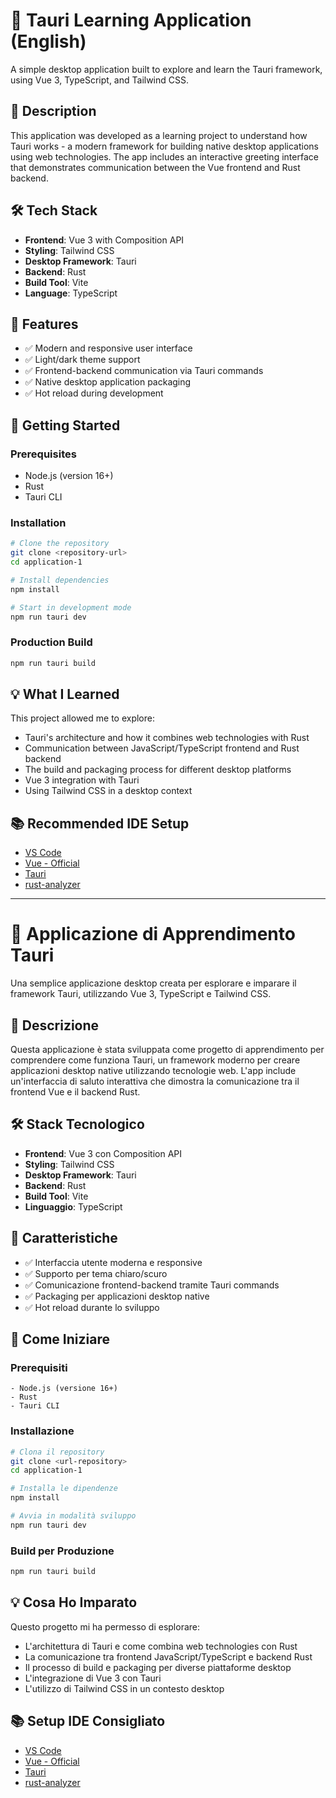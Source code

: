 # 🚀 Tauri Learning Application (English)

A simple desktop application built to explore and learn the Tauri framework, using Vue 3, TypeScript, and Tailwind CSS.

## 📖 Description

This application was developed as a learning project to understand how Tauri works - a modern framework for building native desktop applications using web technologies. The app includes an interactive greeting interface that demonstrates communication between the Vue frontend and Rust backend.

## 🛠 Tech Stack

- **Frontend**: Vue 3 with Composition API
- **Styling**: Tailwind CSS
- **Desktop Framework**: Tauri
- **Backend**: Rust
- **Build Tool**: Vite
- **Language**: TypeScript

## 🎯 Features

- ✅ Modern and responsive user interface
- ✅ Light/dark theme support
- ✅ Frontend-backend communication via Tauri commands
- ✅ Native desktop application packaging
- ✅ Hot reload during development

## 🚀 Getting Started

### Prerequisites
- Node.js (version 16+)
- Rust
- Tauri CLI

### Installation
```bash
# Clone the repository
git clone <repository-url>
cd application-1

# Install dependencies
npm install

# Start in development mode
npm run tauri dev
```

### Production Build
```bash
npm run tauri build
```

## 💡 What I Learned

This project allowed me to explore:
- Tauri's architecture and how it combines web technologies with Rust
- Communication between JavaScript/TypeScript frontend and Rust backend
- The build and packaging process for different desktop platforms
- Vue 3 integration with Tauri
- Using Tailwind CSS in a desktop context

## 📚 Recommended IDE Setup

- [VS Code](https://code.visualstudio.com/)
- [Vue - Official](https://marketplace.visualstudio.com/items?itemName=Vue.volar)
- [Tauri](https://marketplace.visualstudio.com/items?itemName=tauri-apps.tauri-vscode)
- [rust-analyzer](https://marketplace.visualstudio.com/items?itemName=rust-lang.rust-analyzer)

---

# 🚀 Applicazione di Apprendimento Tauri

Una semplice applicazione desktop creata per esplorare e imparare il framework Tauri, utilizzando Vue 3, TypeScript e Tailwind CSS.

## 📖 Descrizione

Questa applicazione è stata sviluppata come progetto di apprendimento per comprendere come funziona Tauri, un framework moderno per creare applicazioni desktop native utilizzando tecnologie web. L'app include un'interfaccia di saluto interattiva che dimostra la comunicazione tra il frontend Vue e il backend Rust.

## 🛠 Stack Tecnologico

- **Frontend**: Vue 3 con Composition API
- **Styling**: Tailwind CSS
- **Desktop Framework**: Tauri
- **Backend**: Rust
- **Build Tool**: Vite
- **Linguaggio**: TypeScript

## 🎯 Caratteristiche

- ✅ Interfaccia utente moderna e responsive
- ✅ Supporto per tema chiaro/scuro
- ✅ Comunicazione frontend-backend tramite Tauri commands
- ✅ Packaging per applicazioni desktop native
- ✅ Hot reload durante lo sviluppo

## 🚀 Come Iniziare

### Prerequisiti
    - Node.js (versione 16+)
    - Rust
    - Tauri CLI

### Installazione
```bash
# Clona il repository
git clone <url-repository>
cd application-1

# Installa le dipendenze
npm install

# Avvia in modalità sviluppo
npm run tauri dev
```

### Build per Produzione
```bash
npm run tauri build
```

## 💡 Cosa Ho Imparato

Questo progetto mi ha permesso di esplorare:
- L'architettura di Tauri e come combina web technologies con Rust
- La comunicazione tra frontend JavaScript/TypeScript e backend Rust
- Il processo di build e packaging per diverse piattaforme desktop
- L'integrazione di Vue 3 con Tauri
- L'utilizzo di Tailwind CSS in un contesto desktop

## 📚 Setup IDE Consigliato

- [VS Code](https://code.visualstudio.com/)
- [Vue - Official](https://marketplace.visualstudio.com/items?itemName=Vue.volar)
- [Tauri](https://marketplace.visualstudio.com/items?itemName=tauri-apps.tauri-vscode)
- [rust-analyzer](https://marketplace.visualstudio.com/items?itemName=rust-lang.rust-analyzer)